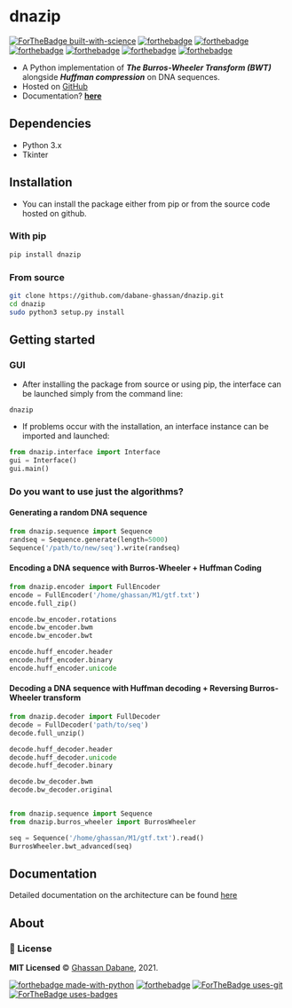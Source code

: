 # dnazip

[![ForTheBadge built-with-science](http://ForTheBadge.com/images/badges/built-with-science.svg)](https://GitHub.com/Naereen/)
[![forthebadge](https://forthebadge.com/images/badges/powered-by-coffee.svg)](https://forthebadge.com)
[![forthebadge](https://forthebadge.com/images/badges/powered-by-black-magic.svg)](https://forthebadge.com)
[![forthebadge](https://forthebadge.com/images/badges/uses-brains.svg)](https://forthebadge.com)
[![forthebadge](https://forthebadge.com/images/badges/built-with-grammas-recipe.svg)](https://forthebadge.com)
[![forthebadge](https://forthebadge.com/images/badges/ctrl-c-ctrl-v.svg)](https://forthebadge.com)
[![forthebadge](https://forthebadge.com/images/badges/winter-is-coming.svg)](https://forthebadge.com)

- A Python implementation of ***The Burros-Wheeler Transform (BWT)*** alongside ***Huffman compression*** on DNA sequences.
- Hosted on [GitHub](https://github.com/dabane-ghassan/dnazip)
- Documentation? [**here**]()

## Dependencies

- Python 3.x 
- Tkinter

## Installation

- You can install the package either from pip or from the source code hosted on github.

### With pip

```bash
pip install dnazip
```

### From source

```bash
git clone https://github.com/dabane-ghassan/dnazip.git
cd dnazip
sudo python3 setup.py install
```

## Getting started

### GUI

- After installing the package from source or using pip, the interface can be launched simply from the command line:
```
dnazip
```
- If problems occur with the installation, an interface instance can be imported and launched:
```python
from dnazip.interface import Interface
gui = Interface()
gui.main()
```

### Do you want to use just the algorithms?

#### Generating a random DNA sequence

```python
from dnazip.sequence import Sequence
randseq = Sequence.generate(length=5000)
Sequence('/path/to/new/seq').write(randseq)
```
#### Encoding a DNA sequence with Burros-Wheeler + Huffman Coding

```python
from dnazip.encoder import FullEncoder
encode = FullEncoder('/home/ghassan/M1/gtf.txt')
encode.full_zip()

encode.bw_encoder.rotations
encode.bw_encoder.bwm
encode.bw_encoder.bwt

encode.huff_encoder.header
encode.huff_encoder.binary
encode.huff_encoder.unicode
```

#### Decoding a DNA sequence with Huffman decoding + Reversing Burros-Wheeler transform

```python
from dnazip.decoder import FullDecoder
decode = FullDecoder('path/to/seq')
decode.full_unzip()

decode.huff_decoder.header
decode.huff_decoder.unicode
decode.huff_decoder.binary

decode.bw_decoder.bwm
decode.bw_decoder.original


from dnazip.sequence import Sequence
from dnazip.burros_wheeler import BurrosWheeler

seq = Sequence('/home/ghassan/M1/gtf.txt').read()
BurrosWheeler.bwt_advanced(seq)
```

## Documentation

Detailed documentation on the architecture can be found [here](https://dabane-ghassan.github.io/dnazip)

## About

### :scroll: License 
**MIT Licensed** © [Ghassan Dabane](https://github.com/dabane-ghassan), 2021.

[![forthebadge made-with-python](http://ForTheBadge.com/images/badges/made-with-python.svg)](https://www.python.org/)
[![forthebadge](https://forthebadge.com/images/badges/made-with-markdown.svg)](https://forthebadge.com)
[![ForTheBadge uses-git](http://ForTheBadge.com/images/badges/uses-git.svg)](https://GitHub.com/)
[![ForTheBadge uses-badges](http://ForTheBadge.com/images/badges/uses-badges.svg)](http://ForTheBadge.com)
